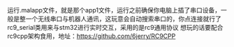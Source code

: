 运行.malapp文件，就是那个app1文件，运行之前确保你电脑上插了串口设备，一般是整一个无线串口与机器人通讯，这玩意会自动搜索串口的，你点连接就行了
rc9_serial类用来与stm32进行实时交互，采用的是rc9通用协议
想玩的话要配合rc9cpp架构食用，地址：https://github.com/6jerry/RC9CPP
